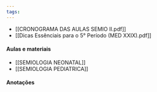 ```yaml
---
tags:
---
```

- [[CRONOGRAMA DAS AULAS SEMIO II.pdf]]
- [[Dicas Essênciais para o 5° Período (MED XXIX).pdf]]
#### Aulas e materiais 
- [[SEMIOLOGIA NEONATAL]]
- [[SEMIOLOGIA PEDIATRICA]]
#### Anotações